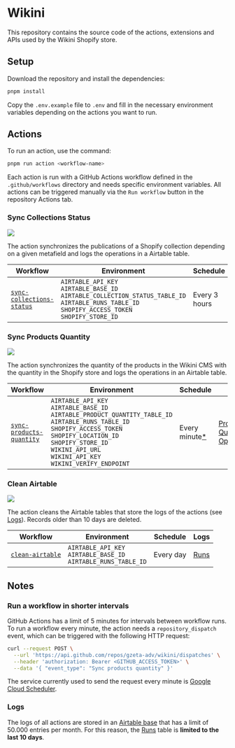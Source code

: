 [airtable-base]: https://airtable.com/appn0QEUHeYBOQnjc/shrvwYpD6I6E6tHVi
[airtable-sync-collections-status]: https://airtable.com/appn0QEUHeYBOQnjc/shrsmP0ibE9q2sSWz
[airtable-sync-products-quantity]: https://airtable.com/appn0QEUHeYBOQnjc/shrd5ehZScQGq9qot
[airtable-runs]: https://airtable.com/appn0QEUHeYBOQnjc/shr0xQg4Jr4C4sMdR

# Wikini

This repository contains the source code of the actions, extensions and APIs used by the Wikini Shopify store.

## Setup

Download the repository and install the dependencies:

```sh
pnpm install
```

Copy the `.env.example` file to `.env` and fill in the necessary environment variables depending on the actions you want to run.

## Actions

To run an action, use the command:

```sh
pnpm run action <workflow-name>
```

Each action is run with a GitHub Actions workflow defined in the `.github/workflows` directory and needs specific environment variables. All actions can be triggered manually via the `Run workflow` button in the repository Actions tab. 


### Sync Collections Status

[![](https://github.com/gzeta-adv/wikini/actions/workflows/sync-collections-status.yml/badge.svg)](https://github.com/gzeta-adv/wikini/actions/workflows/sync-collections-status.yml)

The action synchronizes the publications of a Shopify collection depending on a given metafield and logs the operations in a Airtable table.

| Workflow | Environment | Schedule | Logs |
| -------- | ----------- | -------- | ---- |
| [`sync-collections-status`](.github/workflows/sync-collections-status.yml) | `AIRTABLE_API_KEY`<br>`AIRTABLE_BASE_ID`<br>`AIRTABLE_COLLECTION_STATUS_TABLE_ID`<br>`AIRTABLE_RUNS_TABLE_ID`<br>`SHOPIFY_ACCESS_TOKEN`<br>`SHOPIFY_STORE_ID` | Every 3 hours | [Collection Status Operations][airtable-sync-collections-status] |

### Sync Products Quantity

[![](https://github.com/gzeta-adv/wikini/actions/workflows/sync-products-quantity.yml/badge.svg)](https://github.com/gzeta-adv/wikini/actions/workflows/sync-products-quantity.yml)

The action synchronizes the quantity of the products in the Wikini CMS with the quantity in the Shopify store and logs the operations in an Airtable table.

| Workflow | Environment | Schedule | Logs |
| -------- | ----------- | -------- | ---- |
| [`sync-products-quantity`](.github/workflows/sync-products-quantity.yml) | `AIRTABLE_API_KEY`<br>`AIRTABLE_BASE_ID`<br>`AIRTABLE_PRODUCT_QUANTITY_TABLE_ID`<br>`AIRTABLE_RUNS_TABLE_ID`<br>`SHOPIFY_ACCESS_TOKEN`<br>`SHOPIFY_LOCATION_ID`<br>`SHOPIFY_STORE_ID`<br>`WIKINI_API_URL`<br>`WIKINI_API_KEY`<br>`WIKINI_VERIFY_ENDPOINT` | Every minute[*](#run-a-workflow-in-shorter-intervals) | [Product Quantity Operations][airtable-sync-products-quantity] |

### Clean Airtable

[![](https://github.com/gzeta-adv/wikini/actions/workflows/clean-airtable.yml/badge.svg)](https://github.com/gzeta-adv/wikini/actions/workflows/clean-airtable.yml)

The action cleans the Airtable tables that store the logs of the actions (see [Logs](#logs)). Records older than 10 days are deleted.

| Workflow | Environment | Schedule | Logs |
| -------- | ----------- | -------- | ---- |
| [`clean-airtable`](.github/workflows/clean-airtable.yml) | `AIRTABLE_API_KEY`<br>`AIRTABLE_BASE_ID`<br>`AIRTABLE_RUNS_TABLE_ID` | Every day | [Runs][airtable-runs] |

## Notes

### Run a workflow in shorter intervals

GitHub Actions has a limit of 5 minutes for intervals between workflow runs. To run a workflow every minute, the action needs a `repository_dispatch` event, which can be triggered with the following HTTP request:

```sh
curl --request POST \
  --url 'https://api.github.com/repos/gzeta-adv/wikini/dispatches' \
  --header 'authorization: Bearer <GITHUB_ACCESS_TOKEN>' \
  --data '{ "event_type": "Sync products quantity" }'
```

The service currently used to send the request every minute is [Google Cloud Scheduler](https://cloud.google.com/scheduler).

### Logs

The logs of all actions are stored in an [Airtable base][airtable-base] that has a limit of 50.000 entries per month. For this reason, the [Runs][airtable-runs] table is **limited to the last 10 days**.
